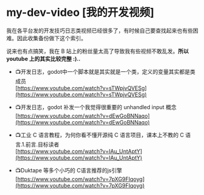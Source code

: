 # my-dev-video [我的开发视频]
我在各平台发的开发技巧日志类视频已经很多了，有时候自己要查找起来也有些困难。因此收集备份做下这个索引。

说来也有点搞笑，我在 B 站上的粉丝量太高了导致我有些视频不敢乱发。<b>所以 youtube 上的其实比较完整 :)..</b> 

- 📺开发日志，godot中一个脚本就是其实就是一个类，定义的变量其实都是类成员  
[https://www.youtube.com/watch?v=sTWpjvQVESg](https://www.youtube.com/watch?v=sTWpjvQVESg)

- 📺开发日志，godot 补发一个我觉得很重要的 unhandled input 概念  
[https://www.youtube.com/watch?v=dEwGoBNNaqo](https://www.youtube.com/watch?v=dEwGoBNNaqo)

- 📺工业 C 语言教程，为何你看不懂开源纯 C 语言项目，课本上不教的 C 语言.1.前言.目标读者  
[https://www.youtube.com/watch?v=IAu_UntAptY](https://www.youtube.com/watch?v=IAu_UntAptY)

- 📺Duktape 等多个小巧的 C语言推荐的js引擎  
[https://www.youtube.com/watch?v=7pXG9FIqoyg](https://www.youtube.com/watch?v=7pXG9FIqoyg)


